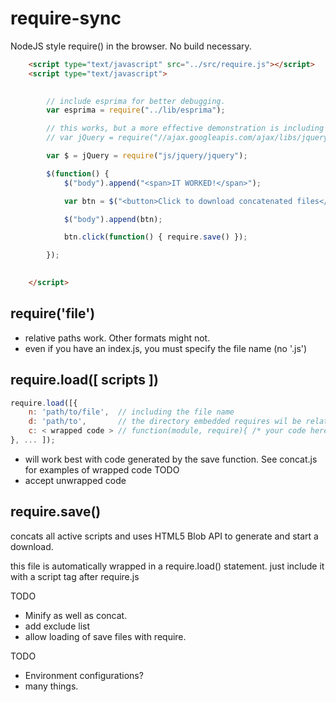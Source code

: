 require-sync
============

NodeJS style require() in the browser.  No build necessary.


```html
	<script type="text/javascript" src="../src/require.js"></script>
	<script type="text/javascript">
		

		// include esprima for better debugging.
		var esprima = require("../lib/esprima");

		// this works, but a more effective demonstration is including all of the 75+ source files
		// var jQuery = require("//ajax.googleapis.com/ajax/libs/jquery/1.10.2/jquery.min");

		var $ = jQuery = require("js/jquery/jquery");

		$(function() {
			$("body").append("<span>IT WORKED!</span>");

			var btn = $("<button>Click to download concatenated files</button>");

			$("body").append(btn);

			btn.click(function() { require.save() });

		});
		

	</script>
```

require('file')
---
- relative paths work.  Other formats might not.
- even if you have an index.js, you must specify the file name (no '.js')

require.load([ scripts ])
---
```javascript
require.load([{
	n: 'path/to/file', 	// including the file name
	d: 'path/to', 		// the directory embedded requires wil be relative to
	c: < wrapped code >	// function(module, require){ /* your code here */ return module.exports; }
}, ... ]);
```
- will work best with code generated by the save function.  See concat.js for examples of wrapped code
TODO
- accept unwrapped code

require.save()
---
concats all active scripts and uses HTML5 Blob API to generate and start a download.

this file is automatically wrapped in a require.load() statement.  just include it with a script tag after require.js

TODO
- Minify as well as concat.
- add exclude list
- allow loading of save files with require.


TODO
- Environment configurations?
- many things.






